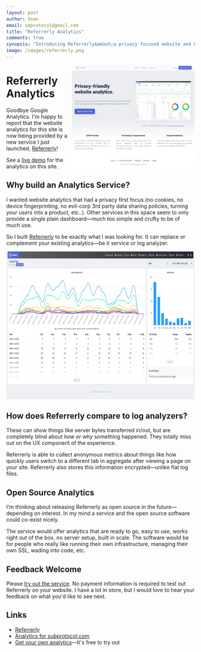 ```yaml
---
layout: post
author: Sean
email: smprotocol@gmail.com
title: "Referrerly Analytics"
comments: true
synopsis: "Introducing Referrerly&mdash;a privacy focused website and UX analytics service."
image: /images/referrerly.png
---
```


<a href="https://www.referrerly.com/"><img style="float: right;" class="screenshot" src="/static-content/images/referrerly-website.png" width="329" height="274" alt="Referrerly Analytics" /></a>

# Referrerly Analytics

Goodbye Google Analytics. I'm happy to report that the website analytics for this site is now being provided by a new service I just launched, [Referrerly](https://www.referrerly.com/)!

See a [live demo](https://analytics.referrerly.com/account/486682/dashboard) for the analytics on this site.


## Why build an Analytics Service?

I wanted website analytics that had a privacy first focus (no cookies, no device fingerprinting, no evil-corp 3rd party data sharing policies, turning *your users* into a product, etc..). Other services in this space seem to only provide a single plain dashboard&mdash;much too simple and crufty to be of much use.


So I built [Referrerly](https://www.referrerly.com/) to be exactly what I was looking for.  It can replace or complement your existing analytics&mdash;be it service or log analyzer.


<a href="https://www.referrerly.com/"><img class="screenshot" src="/static-content/images/referrerly-analytics-report.png" width="900" height="395" alt="Referrerly Analytics Dashboard Report" /></a>


## How does Referrerly compare to log analyzers?

These can show things like server bytes transferred in/out, but are completely blind about *how or why* something happened. They totally miss out on the UX component of the experience.

Referrerly is able to collect anonymous metrics about things like how quickly users switch to a different tab in aggregate after viewing a page on your site.  Referrerly also stores this information encrypted&mdash;unlike flat log files.


## Open Source Analytics

I'm thinking about releasing Referrerly as open source in the future&mdash;depending on interest. In my mind a service and the open source software could co-exist nicely.

The service would offer analytics that are ready to go, easy to use, works right out of the box, no server setup, built in scale.  The software would be for people who really like running their own infrastructure, managing their own SSL, wading into code, etc.


## Feedback Welcome

Please [try out the service](https://analytics.referrerly.com/create).  No payment information is required to test out Referrerly on your website.  I have a lot in store, but I would love to hear your feedback on what you'd like to see next.


## Links

* [Referrerly](https://www.referrerly.com/)
* [Analytics for subprotocol.com](https://analytics.referrerly.com/account/486682/dashboard)
* [Get your own analytics](https://analytics.referrerly.com/create)&mdash;It's free to try out



